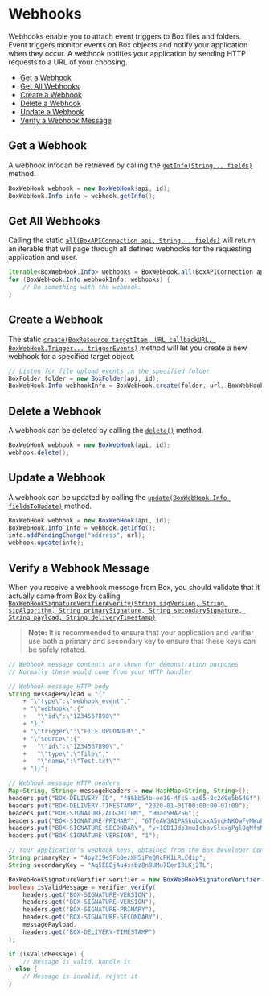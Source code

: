 Webhooks
======

Webhooks enable you to attach event triggers to Box files and folders. Event triggers monitor events on Box objects and notify your application when they occur. A webhook notifies your application by sending HTTP requests to a URL of your choosing.

<!-- START doctoc generated TOC please keep comment here to allow auto update -->
<!-- DON'T EDIT THIS SECTION, INSTEAD RE-RUN doctoc TO UPDATE -->


- [Get a Webhook](#get-a-webhook)
- [Get All Webhooks](#get-all-webhooks)
- [Create a Webhook](#create-a-webhook)
- [Delete a Webhook](#delete-a-webhook)
- [Update a Webhook](#update-a-webhook)
- [Verify a Webhook Message](#verify-a-webhook-message)

<!-- END doctoc generated TOC please keep comment here to allow auto update -->

Get a Webhook
-------------

A webhook infocan be retrieved by calling the [`getInfo(String... fields)`][get-info] method.

```java
BoxWebHook webhook = new BoxWebHook(api, id);
BoxWebHook.Info info = webhook.getInfo();
```

[get-info]: http://opensource.box.com/box-java-sdk/javadoc/com/box/sdk/BoxWebHook.html#getInfo-java.lang.String...-

Get All Webhooks
----------------

Calling the static [`all(BoxAPIConnection api, String... fields)`][all] will
return an iterable that will page through all defined webhooks for the
requesting application and user.

```java
Iterable<BoxWebHook.Info> webhooks = BoxWebHook.all(BoxAPIConnection api);
for (BoxWebHook.Info webhookInfo: webhooks) {
    // Do something with the webhook.
}
```

[all]: http://opensource.box.com/box-java-sdk/javadoc/com/box/sdk/BoxWebHook.html#all-com.box.sdk.BoxAPIConnection-java.lang.String...-

Create a Webhook
----------------

The static [`create(BoxResource targetItem, URL callbackURL, BoxWebHook.Trigger... triggerEvents)`][create-webhook]
method will let you create a new webhook for a specified target object.

```java
// Listen for file upload events in the specified folder
BoxFolder folder = new BoxFolder(api, id);
BoxWebHook.Info webhookInfo = BoxWebHook.create(folder, url, BoxWebHook.Trigger.FILE_UPLOADED);
```

[create-webhook]: http://opensource.box.com/box-java-sdk/javadoc/com/box/sdk/BoxWebHook.html#create-com.box.sdk.BoxResource-java.net.URL-com.box.sdk.BoxWebHook.Trigger...-

Delete a Webhook
----------------

A webhook can be deleted by calling the [`delete()`][delete] method.

```java
BoxWebHook webhook = new BoxWebHook(api, id);
webhook.delete();
```

[delete]: http://opensource.box.com/box-java-sdk/javadoc/com/box/sdk/BoxWebHook.html#delete--

Update a Webhook
----------------

A webhook can be updated by calling the [`update(BoxWebHook.Info fieldsToUpdate)`][update] method.

```java
BoxWebHook webhook = new BoxWebHook(api, id);
BoxWebHook.Info info = webhook.getInfo();
info.addPendingChange("address", url);
webhook.update(info);
```

[update]: http://opensource.box.com/box-java-sdk/javadoc/com/box/sdk/BoxWebHook.html#updateInfo-com.box.sdk.BoxWebHook.Info-

Verify a Webhook Message
------------------------

When you receive a webhook message from Box, you should validate that it actually came from Box by calling
[`BoxWebHookSignatureVerifier#verify(String sigVersion, String sigAlgorithm, String primarySignature, String secondarySignature, String payload, String deliveryTimestamp)`][verify]

> __Note:__ It is recommended to ensure that your application and verifier use both a primary and secondary key
> to ensure that these keys can be safely rotated.

```java
// Webhook message contents are shown for demonstration purposes
// Normally these would come from your HTTP handler

// Webhook message HTTP body
String messagePayload = "{"
    + "\"type\":\"webhook_event","
    + "\"webhook\":{"
    +   "\"id\":\"1234567890\""
    + "},"
    + "\"trigger\":\"FILE.UPLOADED\","
    + "\"source\":{"
    +   "\"id\":\"1234567890\","
    +   "\"type\":\"file\","
    +   "\"name\":\"Test.txt\""
    + "}}";

// Webhook message HTTP headers
Map<String, String> messageHeaders = new HashMap<String, String>();
headers.put("BOX-DELIVERY-ID", "f96bb54b-ee16-4fc5-aa65-8c2d9e5b546f");
headers.put("BOX-DELIVERY-TIMESTAMP", "2020-01-01T00:00:00-07:00");
headers.put("BOX-SIGNATURE-ALGORITHM", "HmacSHA256");
headers.put("BOX-SIGNATURE-PRIMARY", "6TfeAW3A1PASkgboxxA5yqHNKOwFyMWuEXny/FPD5hI=");
headers.put("BOX-SIGNATURE-SECONDARY", "v+1CD1Jdo3muIcbpv5lxxgPglOqMfsNHPV899xWYydo=");
headers.put("BOX-SIGNATURE-VERSION", "1");

// Your application's webhook keys, obtained from the Box Developer Console
String primaryKey = "4py2I9eSFb0ezXH5iPeQRcFK1LRLCdip";
String secondaryKey = "Aq5EEEjAu4ssbz8n9UMu7EerI0LKj2TL";

BoxWebHookSignatureVerifier verifier = new BoxWebHookSignatureVerifier(primaryKey, secondaryKey);
boolean isValidMessage = verifier.verify(
    headers.get("BOX-SIGNATURE-VERSION"),
    headers.get("BOX-SIGNATURE-VERSION"),
    headers.get("BOX-SIGNATURE-PRIMARY"),
    headers.get("BOX-SIGNATURE-SECONDARY"),
    messagePayload,
    headers.get("BOX-DELIVERY-TIMESTAMP")
);

if (isValidMessage) {
    // Message is valid, handle it
} else {
    // Message is invalid, reject it
}
```

[verify]: http://opensource.box.com/box-java-sdk/javadoc/com/box/sdk/BoxWebHookSignatureVerifier.html#verify-java.lang.String-java.lang.String-java.lang.String-java.lang.String-java.lang.String-java.lang.String-
